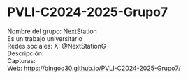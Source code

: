 # PVLI-C2024-2025-Grupo7
Nombre del grupo: NextStation  
Es un trabajo universitario  
Redes sociales: X: @NextStationG  
Descripción:  
Capturas:  
Web: https://bingoo30.github.io/PVLI-C2024-2025-Grupo7/  
